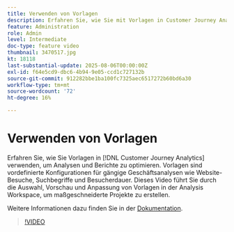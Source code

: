 ```yaml
---
title: Verwenden von Vorlagen
description: Erfahren Sie, wie Sie mit Vorlagen in Customer Journey Analytics Analysen und Berichte optimieren können.
feature: Administration
role: Admin
level: Intermediate
doc-type: feature video
thumbnail: 3470517.jpg
kt: 18118
last-substantial-update: 2025-08-06T00:00:00Z
exl-id: f64e5cd9-dbc6-4b94-9e05-ccd1c727132b
source-git-commit: 912282bbe1ba100fc7325aec6517272b60bd6a30
workflow-type: tm+mt
source-wordcount: '72'
ht-degree: 16%

---
```


# Verwenden von Vorlagen

Erfahren Sie, wie Sie Vorlagen in [!DNL Customer Journey Analytics] verwenden, um Analysen und Berichte zu optimieren. Vorlagen sind vordefinierte Konfigurationen für gängige Geschäftsanalysen wie Website-Besuche, Suchbegriffe und Besucherdauer. Dieses Video führt Sie durch die Auswahl, Vorschau und Anpassung von Vorlagen in der Analysis Workspace, um maßgeschneiderte Projekte zu erstellen.

Weitere Informationen dazu finden Sie in der [Dokumentation](https://experienceleague.adobe.com/de/docs/analytics-platform/using/cja-workspace/templates/use-templates).

>[!VIDEO](https://video.tv.adobe.com/v/3470517/?learn=on)
